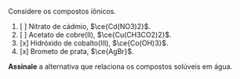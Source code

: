 Considere os compostos iônicos.

1. [ ] Nitrato de cádmio, $\ce{Cd(NO3)2}$.
2. [ ] Acetato de cobre(II), $\ce{Cu(CH3CO2)2}$.
3. [x] Hidróxido de cobalto(III), $\ce{Co(OH)3}$.
4. [x] Brometo de prata, $\ce{AgBr}$.

**Assinale** a alternativa que relaciona os compostos solúveis em água.
